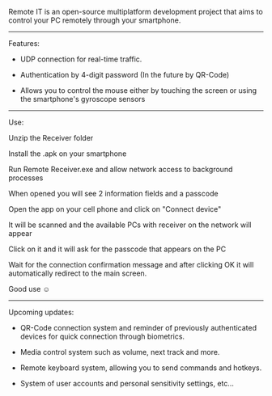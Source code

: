 Remote IT is an open-source multiplatform development project that aims to control your PC remotely through your smartphone. 

__________________________________________________________________________________________________________________________________

Features:

- UDP connection for real-time traffic.

- Authentication by 4-digit password
(In the future by QR-Code)

- Allows you to control the mouse either by touching the screen or using the smartphone's gyroscope sensors

  
___________________________________________________________________________________________________________________________________


Use:

Unzip the Receiver folder

Install the .apk on your smartphone

Run Remote Receiver.exe and allow network access to background processes

When opened you will see 2 information fields and a passcode

Open the app on your cell phone and click on "Connect device"

It will be scanned and the available PCs with receiver on the network will appear

Click on it and it will ask for the passcode that appears on the PC

Wait for the connection confirmation message and after clicking OK it will automatically redirect to the main screen.

Good use ☺

___________________________________________________________________________________________________________________________________

Upcoming updates:

- QR-Code connection system and reminder of previously authenticated devices for quick connection through biometrics.

- Media control system such as volume, next track and more.

- Remote keyboard system, allowing you to send commands and hotkeys.

- System of user accounts and personal sensitivity settings, etc...
